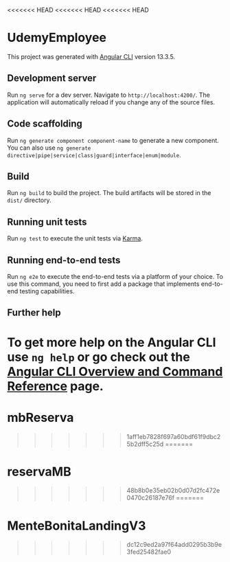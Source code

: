 <<<<<<< HEAD
<<<<<<< HEAD
<<<<<<< HEAD
# UdemyEmployee

This project was generated with [Angular CLI](https://github.com/angular/angular-cli) version 13.3.5.

## Development server

Run `ng serve` for a dev server. Navigate to `http://localhost:4200/`. The application will automatically reload if you change any of the source files.

## Code scaffolding

Run `ng generate component component-name` to generate a new component. You can also use `ng generate directive|pipe|service|class|guard|interface|enum|module`.

## Build

Run `ng build` to build the project. The build artifacts will be stored in the `dist/` directory.

## Running unit tests

Run `ng test` to execute the unit tests via [Karma](https://karma-runner.github.io).

## Running end-to-end tests

Run `ng e2e` to execute the end-to-end tests via a platform of your choice. To use this command, you need to first add a package that implements end-to-end testing capabilities.

## Further help

To get more help on the Angular CLI use `ng help` or go check out the [Angular CLI Overview and Command Reference](https://angular.io/cli) page.
=======
# mbReserva
>>>>>>> 1aff1eb7828f697a60bdf61f9dbc25b2dff5c25d
=======
# reservaMB
>>>>>>> 48b8b0e35eb02b0d07d2fc472e0470c26187e76f
=======
# MenteBonitaLandingV3
>>>>>>> dc12c9ed2a97f64add0295b3b9e3fed25482fae0
